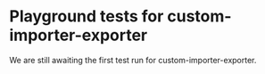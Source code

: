 # Playground tests for custom-importer-exporter
We are still awaiting the first test run for custom-importer-exporter.
